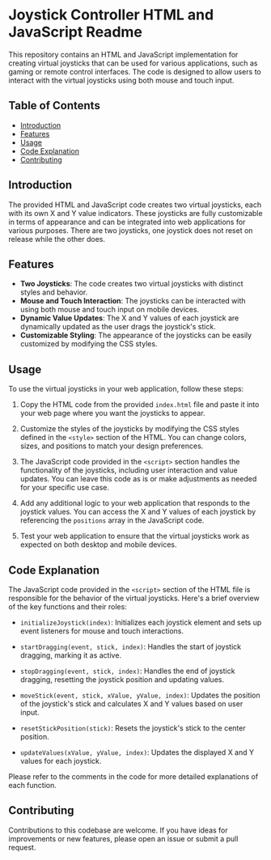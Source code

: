 # Joystick Controller HTML and JavaScript Readme

This repository contains an HTML and JavaScript implementation for creating virtual joysticks that can be used for various applications, such as gaming or remote control interfaces. The code is designed to allow users to interact with the virtual joysticks using both mouse and touch input.

## Table of Contents
- [Introduction](#introduction)
- [Features](#features)
- [Usage](#usage)
- [Code Explanation](#code-explanation)
- [Contributing](#contributing)


## Introduction
The provided HTML and JavaScript code creates two virtual joysticks, each with its own X and Y value indicators. These joysticks are fully customizable in terms of appearance and can be integrated into web applications for various purposes.
There are two joysticks, one joystick does not reset on release while the other does.

## Features
- **Two Joysticks**: The code creates two virtual joysticks with distinct styles and behavior.
- **Mouse and Touch Interaction**: The joysticks can be interacted with using both mouse and touch input on mobile devices.
- **Dynamic Value Updates**: The X and Y values of each joystick are dynamically updated as the user drags the joystick's stick.
- **Customizable Styling**: The appearance of the joysticks can be easily customized by modifying the CSS styles.

## Usage
To use the virtual joysticks in your web application, follow these steps:

1. Copy the HTML code from the provided `index.html` file and paste it into your web page where you want the joysticks to appear.

2. Customize the styles of the joysticks by modifying the CSS styles defined in the `<style>` section of the HTML. You can change colors, sizes, and positions to match your design preferences.

3. The JavaScript code provided in the `<script>` section handles the functionality of the joysticks, including user interaction and value updates. You can leave this code as is or make adjustments as needed for your specific use case.

4. Add any additional logic to your web application that responds to the joystick values. You can access the X and Y values of each joystick by referencing the `positions` array in the JavaScript code.

5. Test your web application to ensure that the virtual joysticks work as expected on both desktop and mobile devices.

## Code Explanation
The JavaScript code provided in the `<script>` section of the HTML file is responsible for the behavior of the virtual joysticks. Here's a brief overview of the key functions and their roles:

- `initializeJoystick(index)`: Initializes each joystick element and sets up event listeners for mouse and touch interactions.

- `startDragging(event, stick, index)`: Handles the start of joystick dragging, marking it as active.

- `stopDragging(event, stick, index)`: Handles the end of joystick dragging, resetting the joystick position and updating values.

- `moveStick(event, stick, xValue, yValue, index)`: Updates the position of the joystick's stick and calculates X and Y values based on user input.

- `resetStickPosition(stick)`: Resets the joystick's stick to the center position.

- `updateValues(xValue, yValue, index)`: Updates the displayed X and Y values for each joystick.

Please refer to the comments in the code for more detailed explanations of each function.

## Contributing
Contributions to this codebase are welcome. If you have ideas for improvements or new features, please open an issue or submit a pull request.

